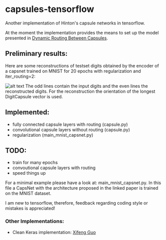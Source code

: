 # capsules-tensorflow
Another implementation of Hinton's capsule networks in tensorflow.

At the moment the implementation provides the means to set up the model presented in [Dynamic Routing Between Capsules](https://arxiv.org/abs/1710.09829).

## Preliminary results:
Here are some reconstructions of testset digits obtained by the encoder of a capsnet trained on MNIST for 20 epochs with regularization and iter_routing=2:

![alt text](https://github.com/chrislybaer/capsules-tensorflow/blob/master/results/results_20epochs.png "odd lines: inputs, even lines: reconstructions")
The odd lines contain the input digits and the even lines the reconstructed digits. For the reconstruction the orientation of the longest DigitCapsule vector is used.



## Implemented: 
* fully connected capsule layers with routing (capsule.py)
* convolutional capsule layers without routing (capsule.py)
* regularization (main_mnist_capsnet.py)

## TODO:
* train for many epochs
* convoutional capsule layers with routing
* speed things up

For a minimal example please have a look at: main_mnist_capsnet.py. In this file a CapsNet with the architecture proposed in the
linked paper is trained on the MNIST dataset. 


I am new to tensorflow, therefore, feedback regarding coding style or mistakes is appreciated!

### Other Implementations:
* Clean Keras implementation: [Xifeng Guo](https://github.com/XifengGuo/CapsNet-Keras)
